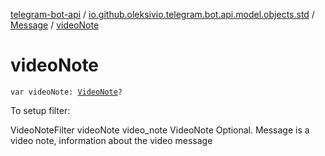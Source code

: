 [telegram-bot-api](../../index.md) / [io.github.oleksivio.telegram.bot.api.model.objects.std](../index.md) / [Message](index.md) / [videoNote](./video-note.md)

# videoNote

`var videoNote: `[`VideoNote`](../../io.github.oleksivio.telegram.bot.api.model.objects.std.files/-video-note/index.md)`?`

To setup filter:

VideoNoteFilter videoNote video_note VideoNote Optional. Message is a video note, information about the video
message

